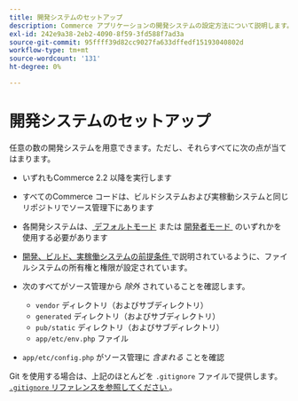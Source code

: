 ```yaml
---
title: 開発システムのセットアップ
description: Commerce アプリケーションの開発システムの設定方法について説明します。
exl-id: 242e9a38-2eb2-4090-8f59-3fd588f7ad3a
source-git-commit: 95ffff39d82cc9027fa633dffedf15193040802d
workflow-type: tm+mt
source-wordcount: '131'
ht-degree: 0%

---
```


# 開発システムのセットアップ

任意の数の開発システムを用意できます。ただし、それらすべてに次の点が当てはまります。

- いずれもCommerce 2.2 以降を実行します
- すべてのCommerce コードは、ビルドシステムおよび実稼動システムと同じリポジトリでソース管理下にあります
- 各開発システムは、[&#x200B; デフォルトモード &#x200B;](../bootstrap/application-modes.md#default-mode) または [&#x200B; 開発者モード &#x200B;](../bootstrap/application-modes.md#developer-mode) のいずれかを使用する必要があります
- [&#x200B; 開発、ビルド、実稼働システムの前提条件 &#x200B;](../deployment/technical-details.md) で説明されているように、ファイルシステムの所有権と権限が設定されています。
- 次のすべてがソース管理から _除外_ されていることを確認します。

   - `vendor` ディレクトリ（およびサブディレクトリ）
   - `generated` ディレクトリ（およびサブディレクトリ）
   - `pub/static` ディレクトリ（およびサブディレクトリ）
   - `app/etc/env.php` ファイル

- `app/etc/config.php` がソース管理に _含まれる_ ことを確認

Git を使用する場合は、上記のほとんどを `.gitignore` ファイルで提供します。 [`.gitignore` リファレンスを参照してください &#x200B;](../reference/config-reference-gitignore.md)。
